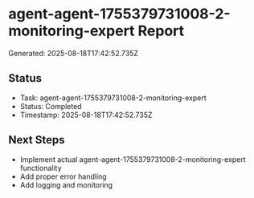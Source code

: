 # agent-agent-1755379731008-2-monitoring-expert Report

Generated: 2025-08-18T17:42:52.735Z

## Status
- Task: agent-agent-1755379731008-2-monitoring-expert
- Status: Completed
- Timestamp: 2025-08-18T17:42:52.735Z

## Next Steps
- Implement actual agent-agent-1755379731008-2-monitoring-expert functionality
- Add proper error handling
- Add logging and monitoring
